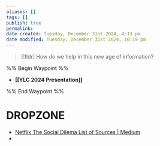 ```yaml
---
aliases: []
tags: []
publish: true
permalink:
date created: Tuesday, December 31st 2024, 4:13 pm
date modified: Tuesday, December 31st 2024, 10:19 pm
---
```


> [!tldr] 
> How do we help in this new age of information?

%% Begin Waypoint %%
- **[[YLC 2024 Presentation]]**

%% End Waypoint %%
# DROPZONE

- [Netflix The Social Dilema List of Sources | Medium](https://medium.com/@thiqnthin_88763/references-from-netflixs-the-social-dilemma-91c84af1e34e)
- 